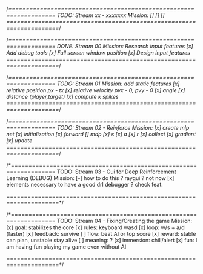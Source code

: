 /*===================================================================
    TODO: Stream xx - xxxxxxx
    Mission:
    []
    []
    []
=====================================================================*/

/*===================================================================
    DONE: Stream 00
    Mission: Research input features
    [x] Add debug tools
    [x] Full screen window position
    [x] Design input features
=====================================================================*/

/*===================================================================
    TODO: Stream 01
    Mission: add static features
    [x] relative position px - tx
    [x] relative velocity pvx - 0, pvy - 0
    [x] angle
    [x] distance (player,target)
    [x] compute k spikes
=====================================================================*/

/*===================================================================
    TODO: Stream 02 - Reinforce 
    Mission:
    [x] create mlp net
    [x] initialization
    [x] forward
    [] mdp
        [x] s
        [x] a
        [x] r
    [x] collect
    [x] gradient
    [x] update
=====================================================================*/

/*===================================================================
    TODO: Stream 03 - Gui for Deep Reinforcement Learning (DEBUG)
    Mission:
    [-] how to do this ? raygui ? not now
    [x] elements necessary to have a good drl debugger ? check feat.

=====================================================================*/


/*===================================================================
    TODO: Stream 04 - Fixing/Creating the game 
    Mission:
    [x] goal: stabilizes the core
    [x] rules: keyboard wasd
    [x] loop: w/s + a/d (faster)
    [x] feedback: survive
    [ ] flow: beat AI or top score
    [x] reward: stable can plan, unstable stay alive
    [ ] meaning: ?
    [x] immersion: chill/alert 
    [x] fun: I am having fun playing my game even without AI
    
=====================================================================*/